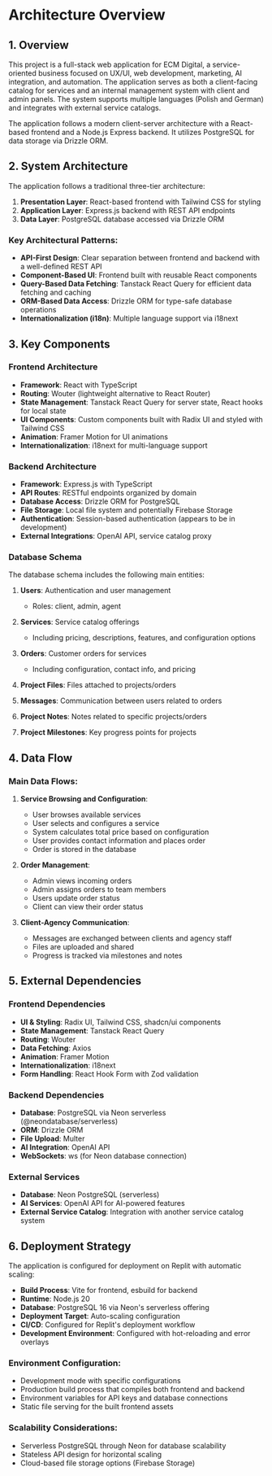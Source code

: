 # Architecture Overview

## 1. Overview

This project is a full-stack web application for ECM Digital, a service-oriented business focused on UX/UI, web development, marketing, AI integration, and automation. The application serves as both a client-facing catalog for services and an internal management system with client and admin panels. The system supports multiple languages (Polish and German) and integrates with external service catalogs.

The application follows a modern client-server architecture with a React-based frontend and a Node.js Express backend. It utilizes PostgreSQL for data storage via Drizzle ORM.

## 2. System Architecture

The application follows a traditional three-tier architecture:

1. **Presentation Layer**: React-based frontend with Tailwind CSS for styling
2. **Application Layer**: Express.js backend with REST API endpoints
3. **Data Layer**: PostgreSQL database accessed via Drizzle ORM

### Key Architectural Patterns:

- **API-First Design**: Clear separation between frontend and backend with a well-defined REST API
- **Component-Based UI**: Frontend built with reusable React components
- **Query-Based Data Fetching**: Tanstack React Query for efficient data fetching and caching
- **ORM-Based Data Access**: Drizzle ORM for type-safe database operations
- **Internationalization (i18n)**: Multiple language support via i18next

## 3. Key Components

### Frontend Architecture

- **Framework**: React with TypeScript
- **Routing**: Wouter (lightweight alternative to React Router)
- **State Management**: Tanstack React Query for server state, React hooks for local state
- **UI Components**: Custom components built with Radix UI and styled with Tailwind CSS
- **Animation**: Framer Motion for UI animations
- **Internationalization**: i18next for multi-language support

### Backend Architecture

- **Framework**: Express.js with TypeScript
- **API Routes**: RESTful endpoints organized by domain
- **Database Access**: Drizzle ORM for PostgreSQL
- **File Storage**: Local file system and potentially Firebase Storage
- **Authentication**: Session-based authentication (appears to be in development)
- **External Integrations**: OpenAI API, service catalog proxy

### Database Schema

The database schema includes the following main entities:

1. **Users**: Authentication and user management
   - Roles: client, admin, agent

2. **Services**: Service catalog offerings
   - Including pricing, descriptions, features, and configuration options

3. **Orders**: Customer orders for services
   - Including configuration, contact info, and pricing

4. **Project Files**: Files attached to projects/orders

5. **Messages**: Communication between users related to orders

6. **Project Notes**: Notes related to specific projects/orders

7. **Project Milestones**: Key progress points for projects

## 4. Data Flow

### Main Data Flows:

1. **Service Browsing and Configuration**:
   - User browses available services
   - User selects and configures a service
   - System calculates total price based on configuration
   - User provides contact information and places order
   - Order is stored in the database

2. **Order Management**:
   - Admin views incoming orders
   - Admin assigns orders to team members
   - Users update order status
   - Client can view their order status

3. **Client-Agency Communication**:
   - Messages are exchanged between clients and agency staff
   - Files are uploaded and shared
   - Progress is tracked via milestones and notes

## 5. External Dependencies

### Frontend Dependencies

- **UI & Styling**: Radix UI, Tailwind CSS, shadcn/ui components
- **State Management**: Tanstack React Query
- **Routing**: Wouter
- **Data Fetching**: Axios
- **Animation**: Framer Motion
- **Internationalization**: i18next
- **Form Handling**: React Hook Form with Zod validation

### Backend Dependencies

- **Database**: PostgreSQL via Neon serverless (@neondatabase/serverless)
- **ORM**: Drizzle ORM
- **File Upload**: Multer
- **AI Integration**: OpenAI API
- **WebSockets**: ws (for Neon database connection)

### External Services

- **Database**: Neon PostgreSQL (serverless)
- **AI Services**: OpenAI API for AI-powered features
- **External Service Catalog**: Integration with another service catalog system

## 6. Deployment Strategy

The application is configured for deployment on Replit with automatic scaling:

- **Build Process**: Vite for frontend, esbuild for backend
- **Runtime**: Node.js 20
- **Database**: PostgreSQL 16 via Neon's serverless offering
- **Deployment Target**: Auto-scaling configuration
- **CI/CD**: Configured for Replit's deployment workflow
- **Development Environment**: Configured with hot-reloading and error overlays

### Environment Configuration:

- Development mode with specific configurations
- Production build process that compiles both frontend and backend
- Environment variables for API keys and database connections
- Static file serving for the built frontend assets

### Scalability Considerations:

- Serverless PostgreSQL through Neon for database scalability
- Stateless API design for horizontal scaling
- Cloud-based file storage options (Firebase Storage)
